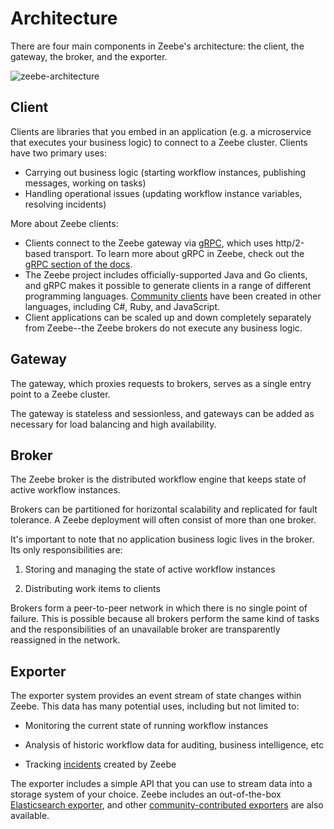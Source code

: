 # Architecture

There are four main components in Zeebe's architecture: the client, the gateway, the broker, and the exporter.  

![zeebe-architecture](/basics/zeebe-architecture.png)

## Client

Clients are libraries that you embed in an application (e.g. a microservice that executes your business logic) to connect to a Zeebe cluster. Clients have two primary uses:
* Carrying out business logic (starting workflow instances, publishing messages, working on tasks)
* Handling operational issues (updating workflow instance variables, resolving incidents)

More about Zeebe clients:
* Clients connect to the Zeebe gateway via [gRPC](https://grpc.io), which uses http/2-based transport. To learn more about gRPC in Zeebe, check out the [gRPC section of the docs](/grpc/README.html).
* The Zeebe project includes officially-supported Java and Go clients, and gRPC makes it possible to generate clients in a range of different programming languages. [Community clients](https://awesome.zeebe.io) have been created in other languages, including C#, Ruby, and JavaScript.
* Client applications can be scaled up and down completely separately from Zeebe--the Zeebe brokers do not execute any business logic.

## Gateway

The gateway, which proxies requests to brokers, serves as a single entry point to a Zeebe cluster. 

The gateway is stateless and sessionless, and gateways can be added as necessary for load balancing and high availability.

## Broker

The Zeebe broker is the distributed workflow engine that keeps state of active workflow instances.

Brokers can be partitioned for horizontal scalability and replicated for fault tolerance. A Zeebe deployment will often consist of more than one broker.

It's important to note that no application business logic lives in the broker. Its only responsibilities are:

1. Storing and managing the state of active workflow instances

2. Distributing work items to clients

Brokers form a peer-to-peer network in which there is no single point of failure. This is possible because all brokers perform the same kind of tasks and the responsibilities of an unavailable broker are transparently reassigned in the network.

## Exporter

The exporter system provides an event stream of state changes within Zeebe. This data has many potential uses, including but not limited to:

* Monitoring the current state of running workflow instances

* Analysis of historic workflow data for auditing, business intelligence, etc

* Tracking [incidents](/reference/incidents.html) created by Zeebe

The exporter includes a simple API that you can use to stream data into a storage system of your choice. Zeebe includes an out-of-the-box [Elasticsearch exporter](https://github.com/zeebe-io/zeebe/tree/master/exporters/elasticsearch-exporter), and other [community-contributed exporters](https://awesome.zeebe.io) are also available.
